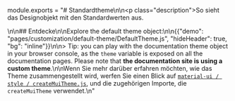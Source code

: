 module.exports = "# Standardtheme\n\n<p class=\"description\">So sieht das Designobjekt mit den Standardwerten aus.</p>\n\n## Entdecke\n\nExplore the default theme object:\n\n{{\"demo\": \"pages/customization/default-theme/DefaultTheme.js\", \"hideHeader\": true, \"bg\": \"inline\"}}\n\n> Tip: you can play with the documentation theme object in your browser console, as the `theme` variable is exposed on all the documentation pages. Please note that **the documentation site is using a custom theme**.\n\nWenn Sie mehr darüber erfahren möchten, wie das Theme zusammengestellt wird, werfen Sie einen Blick auf [` material-ui / style / createMuiTheme.js `](https://github.com/Foso/material-ui/blob/master/packages/material-ui/src/styles/createMuiTheme.js), und die zugehörigen Importe, die ` createMuiTheme ` verwendet.\n"